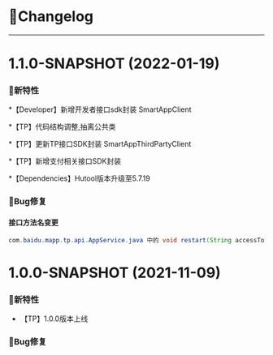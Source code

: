 # 🚀Changelog

-------------------------------------------------------------------------------------------------------------

# 1.1.0-SNAPSHOT (2022-01-19)

### 🐣新特性

*【Developer】新增开发者接口sdk封装 SmartAppClient

*【TP】代码结构调整,抽离公共类

*【TP】更新TP接口SDK封装 SmartAppThirdPartyClient

*【TP】新增支付相关接口SDK封装

*【Dependencies】Hutool版本升级至5.7.19

### 🐞Bug修复

#### 接口方法名变更
```java
com.baidu.mapp.tp.api.AppService.java 中的 void restart(String accessToken) 方法变更为 void resume(String accessToken)
```

# 1.0.0-SNAPSHOT (2021-11-09)

### 🐣新特性

* 【TP】1.0.0版本上线

### 🐞Bug修复
